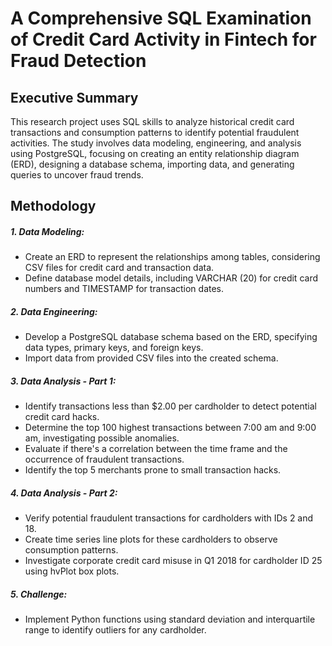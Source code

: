 # A Comprehensive SQL Examination of Credit Card Activity in Fintech for Fraud Detection
## Executive Summary
This research project uses SQL skills to analyze historical credit card transactions and consumption patterns to identify potential fraudulent activities. The study involves data modeling, engineering, and analysis using PostgreSQL, focusing on creating an entity relationship diagram (ERD), designing a database schema, importing data, and generating queries to uncover fraud trends. 

## Methodology 
##### 1. Data Modeling:
- Create an ERD to represent the relationships among tables, considering CSV files for credit card and transaction data.
- Define database model details, including VARCHAR (20) for credit card numbers and TIMESTAMP for transaction dates.

##### 2. Data Engineering:
- Develop a PostgreSQL database schema based on the ERD, specifying data types, primary keys, and foreign keys.
- Import data from provided CSV files into the created schema.

##### 3. Data Analysis - Part 1:
- Identify transactions less than $2.00 per cardholder to detect potential credit card hacks.
- Determine the top 100 highest transactions between 7:00 am and 9:00 am, investigating possible anomalies.
- Evaluate if there's a correlation between the time frame and the occurrence of fraudulent transactions.
- Identify the top 5 merchants prone to small transaction hacks.

##### 4. Data Analysis - Part 2:
- Verify potential fraudulent transactions for cardholders with IDs 2 and 18.
- Create time series line plots for these cardholders to observe consumption patterns.
- Investigate corporate credit card misuse in Q1 2018 for cardholder ID 25 using hvPlot box plots.

##### 5. Challenge:
- Implement Python functions using standard deviation and interquartile range to identify outliers for any cardholder.
